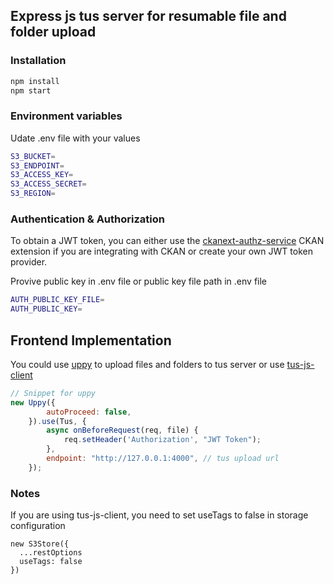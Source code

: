 ## Express js tus server for resumable file and folder  upload 
### Installation
```bash
npm install
npm start
```

### Environment variables
Udate .env file with your values

```bash
S3_BUCKET= 
S3_ENDPOINT=
S3_ACCESS_KEY=
S3_ACCESS_SECRET=
S3_REGION=
```


### Authentication & Authorization

To obtain a JWT token, you can either use the [ckanext-authz-service](https://github.com/datopian/ckanext-authz-service) CKAN extension if you are integrating with CKAN or create your own JWT token provider.

Provive public key in .env file or public key file path in .env file

``` bash
AUTH_PUBLIC_KEY_FILE=
AUTH_PUBLIC_KEY= 
```

## Frontend Implementation
You could use [uppy](https://uppy.io/) to upload files and folders to tus server or use [tus-js-client](https://github.com/tus/tus-js-client)


```javascript
// Snippet for uppy
new Uppy({
        autoProceed: false,
    }).use(Tus, {
        async onBeforeRequest(req, file) {
            req.setHeader('Authorization', "JWT Token");
        },
        endpoint: "http://127.0.0.1:4000", // tus upload url
    });
```

### Notes
If you are using tus-js-client, you need to set useTags to false in storage configuration

```
new S3Store({
  ...restOptions
  useTags: false
})

```
